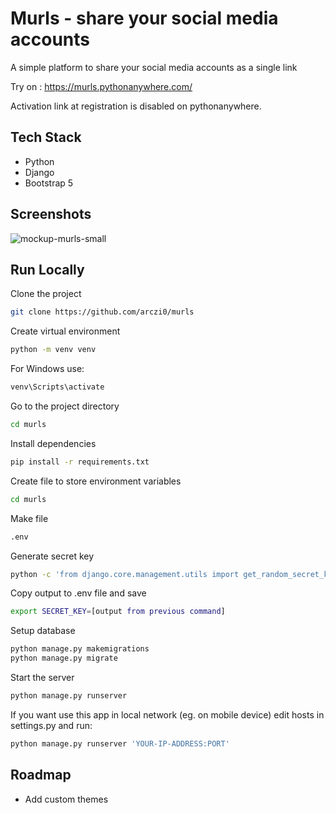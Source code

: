 
# Murls - share your social media accounts

A simple platform to share your social media accounts as a single link

Try on : https://murls.pythonanywhere.com/

Activation link at registration is disabled on pythonanywhere.

## Tech Stack
- Python
- Django
- Bootstrap 5


## Screenshots

![mockup-murls-small](https://user-images.githubusercontent.com/48137366/200274899-bc477325-36cc-4785-a946-dded52692eed.jpg)


## Run Locally

Clone the project

```bash
git clone https://github.com/arczi0/murls
```

Create virtual environment

```bash
python -m venv venv
```

For Windows use:
```bash
venv\Scripts\activate
```

Go to the project directory

```bash
cd murls
```

Install dependencies

```bash
pip install -r requirements.txt
```

Create file to store environment variables

```bash
cd murls
```

Make file
```bash
.env
```

Generate secret key
```bash 
python -c 'from django.core.management.utils import get_random_secret_key; print(get_random_secret_key())'
```

Copy output to .env file and save
```bash
export SECRET_KEY=[output from previous command]
```

Setup database

```bash
python manage.py makemigrations
python manage.py migrate
```
Start the server

```bash
python manage.py runserver
```

If you want use this app in local network (eg. on mobile device) edit hosts in settings.py and run:

```bash
python manage.py runserver 'YOUR-IP-ADDRESS:PORT'
```

## Roadmap

- Add custom themes
